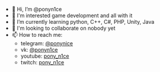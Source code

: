 - 👋 Hi, I’m @ponyn1ce 
- 👀 I'm interested game development and all with it
- 🌱 I’m currently learning python, C++, C#, PHP, Unity, Java
- 💞️ I'm looking to collaborate on nobody yet
- 📫 How to reach me:
    - telegram: [@ponynice](https://t.me/ponyn1ce)
    - vk: [@ponyn1ce](https://vk.com/ponynice1)
    - youtube: [pony_n1ce](https://www.youtube.com/c/ponyn1ce)
    - twitch: [pony_n1ce](https://www.twitch.tv/pony_n1ce)

<!---
ponyn1ce/ponyn1ce is a ✨ special ✨ repository because its `README.md` (this file) appears on your GitHub profile.
You can click the Preview link to take a look at your changes.
--->
